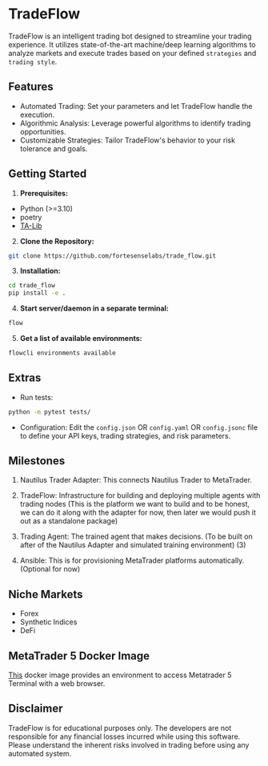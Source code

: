 # TradeFlow

TradeFlow is an intelligent trading bot designed to streamline your trading experience. It utilizes state-of-the-art machine/deep learning algorithms to analyze markets and execute trades based on your defined `strategies` and `trading style`.

## Features

- Automated Trading: Set your parameters and let TradeFlow handle the execution.
- Algorithmic Analysis: Leverage powerful algorithms to identify trading opportunities.
- Customizable Strategies: Tailor TradeFlow's behavior to your risk tolerance and goals.

## Getting Started

1. **Prerequisites:**

- Python (>=3.10)
- poetry
- [TA-Lib](./scripts/install-talib.sh)

2. **Clone the Repository:**

```bash
git clone https://github.com/fortesenselabs/trade_flow.git
```

3. **Installation:**

```bash
cd trade_flow
pip install -e .
```

4. **Start server/daemon in a separate terminal:**

```bash
flow
```

5. **Get a list of available environments:**

```bash
flowcli environments available
```

## Extras

- Run tests:

```bash
python -m pytest tests/
```

- Configuration:
  Edit the `config.json` OR `config.yaml` OR `config.jsonc` file to define your API keys, trading strategies, and risk parameters.

## Milestones

1. Nautilus Trader Adapter: This connects Nautilus Trader to MetaTrader.

2. TradeFlow: Infrastructure for building and deploying multiple agents with trading nodes (This is the platform we want to build and to be honest, we can do it along with the adapter for now, then later we would push it out as a standalone package)

3. Trading Agent: The trained agent that makes decisions. (To be built on after of the Nautilus Adapter and simulated training environment) (3)

4. Ansible: This is for provisioning MetaTrader platforms automatically. (Optional for now)

## Niche Markets

- Forex
- Synthetic Indices
- DeFi

## MetaTrader 5 Docker Image

[This](./infrastructure/MetaTrader5/) docker image provides an environment to access Metatrader 5 Terminal with a web browser.

## Disclaimer

TradeFlow is for educational purposes only. The developers are not responsible for any financial losses incurred while using this software. Please understand the inherent risks involved in trading before using any automated system.

